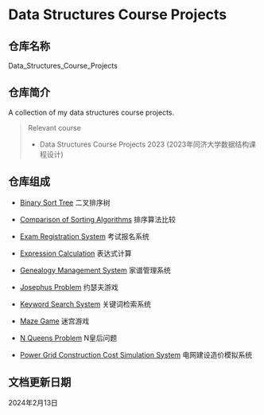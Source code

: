# Data Structures Course Projects

## 仓库名称

Data_Structures_Course_Projects

## 仓库简介

A collection of my data structures course projects.

> Relevant course
> * Data Structures Course Projects 2023 (2023年同济大学数据结构课程设计)

## 仓库组成

* [Binary Sort Tree](Binary_Sort_Tree)
二叉排序树

* [Comparison of Sorting Algorithms](Comparison_of_Sorting_Algorithms)
排序算法比较

* [Exam Registration System](Exam_Registration_System)
考试报名系统

* [Expression Calculation](Expression_Calculation)
表达式计算

* [Genealogy Management System](Genealogy_Management_System)
家谱管理系统

* [Josephus Problem](Josephus_Problem)
约瑟夫游戏

* [Keyword Search System](Keyword_Search_System)
关键词检索系统

* [Maze Game](Maze_Game)
迷宫游戏

* [N Queens Problem](N_Queens_Problem)
N皇后问题

* [Power Grid Construction Cost Simulation System](Power_Grid_Construction_Cost_Simulation_System)
电网建设造价模拟系统

## 文档更新日期

2024年2月13日